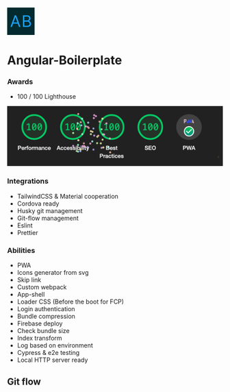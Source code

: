 <p align="left">
<img src="src/assets/imgs/logo.svg" width="64" alt="Logo">
</p>

# Angular-Boilerplate


### Awards
- 100 / 100 Lighthouse

![img.png](src/assets/imgs/README/lighthouse-100.png)

### Integrations 
- TailwindCSS & Material cooperation
- Cordova ready
- Husky git management
- Git-flow management
- Eslint
- Prettier

### Abilities
- PWA
- Icons generator from svg
- Skip link
- Custom webpack
- App-shell
- Loader CSS (Before the boot for FCP)
- Login authentication
- Bundle compression
- Firebase deploy
- Check bundle size
- Index transform
- Log based on environment
- Cypress & e2e testing
- Local HTTP server ready

Git flow
---
